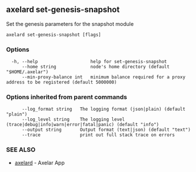 ## axelard set-genesis-snapshot

Set the genesis parameters for the snapshot module

```
axelard set-genesis-snapshot [flags]
```

### Options

```
  -h, --help                    help for set-genesis-snapshot
      --home string             node's home directory (default "$HOME/.axelar")
      --min-proxy-balance int   minimum balance required for a proxy address to be registered (default 5000000)
```

### Options inherited from parent commands

```
      --log_format string   The logging format (json|plain) (default "plain")
      --log_level string    The logging level (trace|debug|info|warn|error|fatal|panic) (default "info")
      --output string       Output format (text|json) (default "text")
      --trace               print out full stack trace on errors
```

### SEE ALSO

* [axelard](axelard.md)	 - Axelar App

